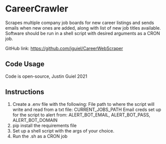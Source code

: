 # CareerCrawler
Scrapes multiple company job boards for new career listings and sends emails when new ones are added, along with list of new job titles available. Software should be run in a shell script with desired arguments as a CRON job.

GitHub link: https://github.com/jguiel/CareerWebScraper
## Code Usage
Code is open-source, Justin Guiel 2021

## Instructions
1. Create a .env file with the following:
    File path to where the script will write and read from a txt file: CURRENT_JOBS_PATH
    Email creds set up for the script to alert from: ALERT_BOT_EMAIL, ALERT_BOT_PASS, ALERT_BOT_DOMAIN
2. pip install the requirements file
3. Set up a shell script with the args of your choice.
4. Run the .sh as a CRON job 
